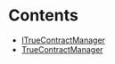 

# Contents
- [ITrueContractManager](ITrueContractManager.sol/interface.ITrueContractManager.md)
- [TrueContractManager](TrueContractManager.sol/contract.TrueContractManager.md)
